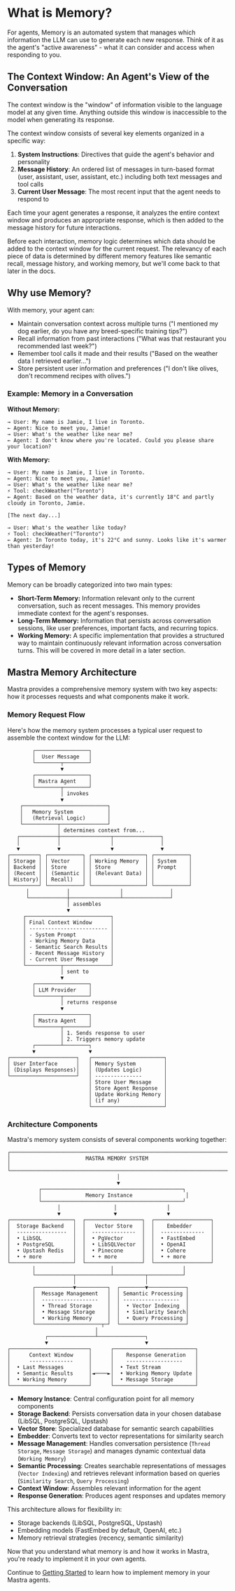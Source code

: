 # What is Memory?

For agents, Memory is an automated system that manages which information the LLM can use to generate each new response. Think of it as the agent's "active awareness" - what it can consider and access when responding to you.

## The Context Window: An Agent's View of the Conversation

The context window is the "window" of information visible to the language model at any given time. Anything outside this window is inaccessible to the model when generating its response.

The context window consists of several key elements organized in a specific way:

1. **System Instructions**: Directives that guide the agent's behavior and personality
2. **Message History**: An ordered list of messages in turn-based format (user, assistant, user, assistant, etc.) including both text messages and tool calls
3. **Current User Message**: The most recent input that the agent needs to respond to

Each time your agent generates a response, it analyzes the entire context window and produces an appropriate response, which is then added to the message history for future interactions.

Before each interaction, memory logic determines which data should be added to the context window for the current request. The relevancy of each piece of data is determined by different memory features like semantic recall, message history, and working memory, but we'll come back to that later in the docs.

## Why use Memory?

With memory, your agent can:

- Maintain conversation context across multiple turns ("I mentioned my dog earlier, do you have any breed-specific training tips?")
- Recall information from past interactions ("What was that restaurant you recommended last week?")
- Remember tool calls it made and their results ("Based on the weather data I retrieved earlier...")
- Store persistent user information and preferences ("I don't like olives, don't recommend recipes with olives.")

### Example: Memory in a Conversation

**Without Memory:**

```
→ User: My name is Jamie, I live in Toronto.
← Agent: Nice to meet you, Jamie!
→ User: What's the weather like near me?
← Agent: I don't know where you're located. Could you please share your location?
```

**With Memory:**

```
→ User: My name is Jamie, I live in Toronto.
← Agent: Nice to meet you, Jamie!
→ User: What's the weather like near me?
⚡ Tool: checkWeather("Toronto")
← Agent: Based on the weather data, it's currently 18°C and partly cloudy in Toronto, Jamie.

[The next day...]

→ User: What's the weather like today?
⚡ Tool: checkWeather("Toronto")
← Agent: In Toronto today, it's 22°C and sunny. Looks like it's warmer than yesterday!
```

## Types of Memory

Memory can be broadly categorized into two main types:

*   **Short-Term Memory:** Information relevant only to the current conversation, such as recent messages. This memory provides immediate context for the agent's responses.
*   **Long-Term Memory:** Information that persists across conversation sessions, like user preferences, important facts, and recurring topics.
*   **Working Memory:** A specific implementation that provides a structured way to maintain continuously relevant information across conversation turns. This will be covered in more detail in a later section.

## Mastra Memory Architecture

Mastra provides a comprehensive memory system with two key aspects: how it processes requests and what components make it work.

### Memory Request Flow

Here's how the memory system processes a typical user request to assemble the context window for the LLM:

```text
        ┌─────────────────┐
        │  User Message   │
        └────────┬────────┘
                 ▼
        ┌─────────────────┐
        │ Mastra Agent    │
        └────────┬────────┘
                 │ invokes
                 ▼
    ┌───────────────────────────┐
    │   Memory System           │
    │   (Retrieval Logic)       │
    └───────────┬───────────────┘
                │ determines context from...
   ┌────────────┼────────────────┬───────────────┐
   │            │                │               │
   ▼            ▼                ▼               ▼
┌─────────┐ ┌───────────┐ ┌─────────────────┐ ┌───────────┐
│ Storage │ │ Vector    │ │ Working Memory  │ │ System    │
│ Backend │ │ Store     │ │ Store           │ │ Prompt    │
│ (Recent │ │ (Semantic │ │ (Relevant Data) │ │           │
│ History)│ │ Recall)   │ │                 │ │           │
└─────────┘ └───────────┘ └─────────────────┘ └───────────┘
      │            │                │               │
      └────────────┼────────────────┴───────────────┘
                   │ assembles
                   ▼
     ┌───────────────────────────┐
     │ Final Context Window      │
     │ ------------------------- │
     │ - System Prompt           │
     │ - Working Memory Data     │
     │ - Semantic Search Results │
     │ - Recent Message History  │
     │ - Current User Message    │
     └───────────┬───────────────┘
                 │ sent to
                 ▼
        ┌─────────────────┐
        │ LLM Provider    │
        └────────┬────────┘
                 │ returns response
                 ▼
        ┌─────────────────┐
        │ Mastra Agent    │
        └────────┬────────┘
                 │ 1. Sends response to user
                 │ 2. Triggers memory update
        ┌────────┴────────┐
        ▼                 ▼
┌─────────────────────┐   ┌───────────────────────┐
│ User Interface      │   │ Memory System         │
│ (Displays Responses)│   │ (Updates Logic)       │
└─────────────────────┘   │ ---------------       │
                          │ Store User Message    │
                          │ Store Agent Response  │
                          │ Update Working Memory │
                          │ (if any)              │
                          └───────────────────────┘
```

### Architecture Components

Mastra's memory system consists of several components working together:

```text
┌───────────────────────────────────────────────────────────────────────┐
│                        MASTRA MEMORY SYSTEM                           │
└───────────────────────────────────────────────────────────────────────┘
                                   │
                                   ▼
          ┌─────────────────────────────────────────────┐
          │              Memory Instance                 │
          └─────────────────────────────────────────────┘
                │                 │                │
                ▼                 ▼                ▼
┌────────────────────┐  ┌──────────────────┐  ┌──────────────────┐
│  Storage Backend   │  │   Vector Store   │  │    Embedder      │
│  ----------------  │  │  --------------  │  │  --------------  │
│  • LibSQL          │  │  • PgVector      │  │  • FastEmbed     │
│  • PostgreSQL      │  │  • LibSQLVector  │  │  • OpenAI        │
│  • Upstash Redis   │  │  • Pinecone      │  │  • Cohere        │
│  • + more          │  │  • + more        │  │  • + more        │
└────────────────────┘  └──────────────────┘  └──────────────────┘
        │                        │                      │
        └────────────┬───────────┴──────────┬───────────┘
                     │                      │
        ┌────────────▼──────────┐  ┌────────▼────────────┐
        │  Message Management   │  │ Semantic Processing │
        │  ------------------   │  │ ------------------  │
        │  • Thread Storage     │  │  • Vector Indexing  │
        │  • Message Storage    │  │  • Similarity Search│
        │  • Working Memory     │  │  • Query Processing │
        └─────────────────────┬─┘  └─────────────────────┘
                            │
            ┌───────────────┴───────────────┐
            ▼                               ▼
┌─────────────────────────┐      ┌──────────────────────────┐
│      Context Window     │      │    Response Generation   │
│      --------------     │      │    ------------------    │
│  • Last Messages        │      │  • Text Stream           │
│  • Semantic Results     │◄────►│  • Working Memory Update │
│  • Working Memory       │      │  • Message Storage       │
└─────────────────────────┘      └──────────────────────────┘
```

- **Memory Instance**: Central configuration point for all memory components
- **Storage Backend**: Persists conversation data in your chosen database (LibSQL, PostgreSQL, Upstash)
- **Vector Store**: Specialized database for semantic search capabilities
- **Embedder**: Converts text to vector representations for similarity search
- **Message Management**: Handles conversation persistence (`Thread Storage`, `Message Storage`) and manages dynamic contextual data (`Working Memory`)
- **Semantic Processing**: Creates searchable representations of messages (`Vector Indexing`) and retrieves relevant information based on queries (`Similarity Search`, `Query Processing`)
- **Context Window**: Assembles relevant information for the agent
- **Response Generation**: Produces agent responses and updates memory

This architecture allows for flexibility in:

- Storage backends (LibSQL, PostgreSQL, Upstash)
- Embedding models (FastEmbed by default, OpenAI, etc.)
- Memory retrieval strategies (recency, semantic similarity)

Now that you understand what memory is and how it works in Mastra, you're ready to implement it in your own agents.

Continue to [Getting Started](../2-getting-started/index.md) to learn how to implement memory in your Mastra agents.


